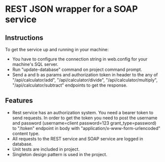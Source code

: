 # REST JSON wrapper for a SOAP service

## Instructions
  To get the service up and running in your machine:
   * You have to configure the connection string in web.config for your machine's SQL server.
   * Run "update-database" command on project command prompt.
   * Send a and b as params and authorization token in header to the any of "/api/calculator/add", "/api/calculator/divide", "/api/calculator/multiply", "/api/calculator/subtract" endpoints to get the response.
   
## Features
   * Rest service has an authorization system. You need a bearer token to send requests. In order to get the token you need to post the username and password (username=client password=123 grant_type=password) to "/token" endpoint in body with "application/x-www-form-urlencoded" content type.
   * All requests to the REST service and SOAP service are logged in database.
   * Unit tests are included in project. 
   * Singleton design pattern is used in the project.
